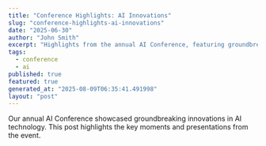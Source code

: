 ```yaml
---
title: "Conference Highlights: AI Innovations"
slug: "conference-highlights-ai-innovations"
date: "2025-06-30"
author: "John Smith"
excerpt: "Highlights from the annual AI Conference, featuring groundbreaking innovations."
tags:
  - conference
  - ai
published: true
featured: true
generated_at: "2025-08-09T06:35:41.491998"
layout: "post"
---
```


Our annual AI Conference showcased groundbreaking innovations in AI technology. This post highlights the key moments and presentations from the event.